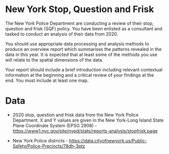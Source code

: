 # New York Stop, Question and Frisk
The New York Police Department are conducting a review of their stop, question and frisk (SQF) policy. You have been enlisted as a consultant and tasked to conduct an analysis of their data from 2020.

You should use appropriate data processing and analysis methods to produce an overview report which summarises the patterns revealed in the data in this year. It is expected that at least some of the methods you use will relate to the spatial dimensions of the data.

Your report should include a brief introduction including relevant contextual information at the beginning and a critical review of your findings at the end. You must include at least one map.

# Data
- 2020 stop, question and frisk data from the New York Police Department. X and Y values are given in the New York-Long Island State Plane Coordinate System (EPSG 2908) - https://www1.nyc.gov/site/nypd/stats/reports-analysis/stopfrisk.page

- New York Police districts - https://data.cityofnewyork.us/Public-Safety/Police-Precincts/78dh-3ptz
